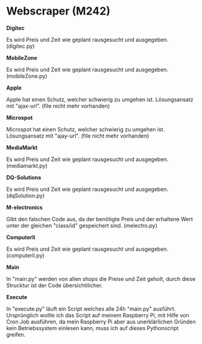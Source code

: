 # Webscraper (M242)

**Digitec**

Es wird Preis und Zeit wie geplant rausgesucht und ausgegeben. (digitec.py)

**MobileZone**

Es wird Preis und Zeit wie geplant rausgesucht und ausgegeben. (mobileZone.py)

**Apple**

Apple hat einen Schutz, welcher schwierig zu umgehen ist. Lösungsansatz mit "ajax-url". (file nicht mehr vorhanden)

**Microspot**

Microspot hat einen Schutz, welcher schwierig zu umgehen ist. Lösungsansatz mit "ajay-url". (file nicht mehr vorhanden)

**MediaMarkt**

Es wird Preis und Zeit wie geplant rausgesucht und ausgegeben. (mediamarkt.py)

**DQ-Solutions**

Es wird Preis und Zeit wie geplant rausgesucht und ausgegeben. (dqSolution.py)

**M-electronics**

Gibt den falschen Code aus, da der benötigte Preis und der erhaltene Wert unter der gleichen "class/id" gespeichert sind. (melectro.py)

**Computerli**

Es wird Preis und Zeit wie geplant rausgesucht und ausgegeben. (computerli.py)

**Main**

In "main.py" werden von allen shops die Preise und Zeit geholt, durch diese Strucktur ist der Code übersichtilicher.

**Execute**

In "execute.py" läuft ein Script welches alle 24h "main.py" ausführt. Ursprünglich wollte ich das Script auf meinem Raspberry Pi, mit Hilfe von Cron Job ausführen, da mein Raspberry Pi aber aus unerklärlichen Gründen kein Betriebssystem einlesen kann, muss ich auf dieses Pythonscript greifen.
